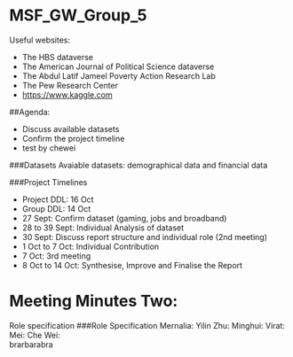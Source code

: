 # MSF_GW_Group_5


Useful websites:
- The HBS dataverse
- The American Journal of Political Science dataverse 
- The Abdul Latif Jameel Poverty Action Research Lab 
- The Pew Research Center
- https://www.kaggle.com

##Agenda:
+ Discuss available datasets 
+ Confirm the project timeline
+ test by chewei

###Datasets
Avaiable datasets: demographical data and financial data

###Project Timelines
+ Project DDL: 16 Oct
+ Group DDL: 14 Oct
+ 27 Sept: Confirm dataset (gaming, jobs and broadband)
+ 28 to 39 Sept: Individual Analysis of dataset
+ 30 Sept: Discuss report structure and individual role (2nd meeting)
+ 1 Oct to 7 Oct: Individual Contribution
+ 7 Oct: 3rd meeting
+ 8 Oct to 14 Oct: Synthesise, Improve and Finalise the Report

# Meeting Minutes Two:
Role specification
###Role Specification
Mernalia:
Yilin Zhu: 
Minghui:
Virat:
Mei:
Che Wei:  
brarbarabra
